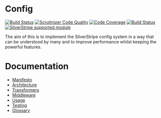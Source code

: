 # Config

[![Build Status](https://api.travis-ci.com/silverstripe/silverstripe-config.svg?branch=1)](https://travis-ci.com/silverstripe/silverstripe-config)
[![Scrutinizer Code Quality](https://scrutinizer-ci.com/g/silverstripe/silverstripe-config/badges/quality-score.png?b=master)](https://scrutinizer-ci.com/g/silverstripe/silverstripe-config/?branch=master) [![Code Coverage](https://scrutinizer-ci.com/g/silverstripe/silverstripe-config/badges/coverage.png?b=master)](https://scrutinizer-ci.com/g/silverstripe/silverstripe-config/?branch=master) [![Build Status](https://scrutinizer-ci.com/g/silverstripe/silverstripe-config/badges/build.png?b=master)](https://scrutinizer-ci.com/g/silverstripe/silverstripe-config/build-status/master)
[![SilverStripe supported module](https://img.shields.io/badge/silverstripe-supported-0071C4.svg)](https://www.silverstripe.org/software/addons/silverstripe-commercially-supported-module-list/)

The aim of this is to implement the SilverStripe config system in a way that can be
understood by many and to improve performance whilst keeping the powerful features.

# Documentation

* [Manifesto](docs/manifesto.md)
* [Architecture](docs/architecture.md)
* [Transformers](docs/transformers.md)
* [Middleware](docs/middleware.md)
* [Usage](docs/usage.md)
* [Testing](docs/testing.md)
* [Glossary](docs/glossary.md)

